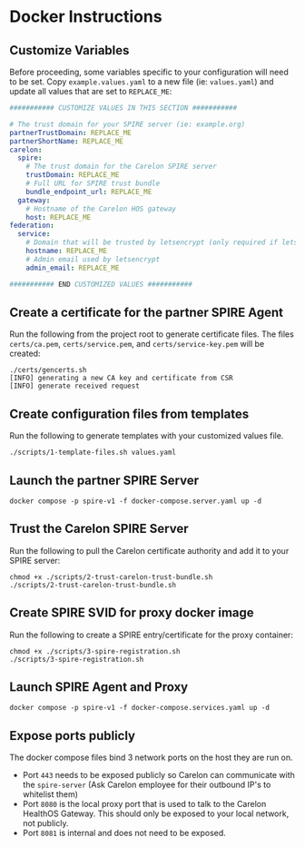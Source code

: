 # Docker Instructions

## Customize Variables

Before proceeding, some variables specific to your configuration will need to be set. Copy `example.values.yaml` to a 
new file (ie: `values.yaml`) and update all values that are set to `REPLACE_ME`:

```yaml
########### CUSTOMIZE VALUES IN THIS SECTION ###########

# The trust domain for your SPIRE server (ie: example.org)
partnerTrustDomain: REPLACE_ME
partnerShortName: REPLACE_ME
carelon:
  spire:
    # The trust domain for the Carelon SPIRE server
    trustDomain: REPLACE_ME
    # Full URL for SPIRE trust bundle
    bundle_endpoint_url: REPLACE_ME
  gateway:
    # Hostname of the Carelon HOS gateway
    host: REPLACE_ME
federation:
  service:
    # Domain that will be trusted by letsencrypt (only required if letsencrypt is true)
    hostname: REPLACE_ME
    # Admin email used by letsencrypt
    admin_email: REPLACE_ME

########### END CUSTOMIZED VALUES ###########
```

## Create a certificate for the partner SPIRE Agent

Run the following from the project root to generate certificate files. The files `certs/ca.pem`, `certs/service.pem`, 
and `certs/service-key.pem` will be created:

```shell
./certs/gencerts.sh
[INFO] generating a new CA key and certificate from CSR
[INFO] generate received request
```

## Create configuration files from templates

Run the following to generate templates with your customized values file.

```shell
./scripts/1-template-files.sh values.yaml
```

## Launch the partner SPIRE Server

```shell
docker compose -p spire-v1 -f docker-compose.server.yaml up -d
```

## Trust the Carelon SPIRE Server

Run the following to pull the Carelon certificate authority and add it to your SPIRE server:

```shell
chmod +x ./scripts/2-trust-carelon-trust-bundle.sh
./scripts/2-trust-carelon-trust-bundle.sh
```

## Create SPIRE SVID for proxy docker image

Run the following to create a SPIRE entry/certificate for the proxy container:

```shell
chmod +x ./scripts/3-spire-registration.sh
./scripts/3-spire-registration.sh
```

## Launch SPIRE Agent and Proxy

```shell
docker compose -p spire-v1 -f docker-compose.services.yaml up -d
```

## Expose ports publicly

The docker compose files bind 3 network ports on the host they are run on.

- Port `443` needs to be exposed publicly so Carelon can communicate with the `spire-server` (Ask Carelon employee for 
their outbound IP's to whitelist them)
- Port `8080` is the local proxy port that is used to talk to the Carelon HealthOS Gateway. This should only be exposed
to your local network, not publicly.
- Port `8081` is internal and does not need to be exposed.
